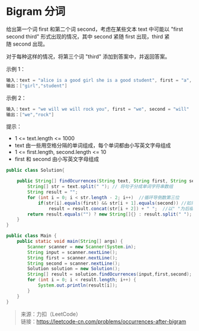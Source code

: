 # Bigram 分词

给出第一个词 first 和第二个词 second，考虑在某些文本 text 中可能以 "first second third" 形式出现的情况，其中 second 紧随 first 出现，third 紧随 second 出现。

对于每种这样的情况，将第三个词 "third" 添加到答案中，并返回答案。

示例 1：

```java
输入：text = "alice is a good girl she is a good student", first = "a", second = "good"
输出：["girl","student"]
```

示例 2：

```java
输入：text = "we will we will rock you", first = "we", second = "will"
输出：["we","rock"]
```

提示：

- 1 <= text.length <= 1000
- text 由一些用空格分隔的单词组成，每个单词都由小写英文字母组成
- 1 <= first.length, second.length <= 10
- first 和 second 由小写英文字母组成


```java
public class Solution{

    public String[] findOcurrences(String text, String first, String second) {
        String[] str = text.split(" "); // 将句子分成单词字符串数组
        String result = "";
        for (int i = 0; i < str.length - 2; i++)  //循环导倒数第三位
            if(str[i].equals(first) && str[i + 1].equals(second)) //如果匹配的话
                result = result.concat(str[i + 2]) + " ";  //以" "为后缀加到字符串rsult当中
        return result.equals("") ? new String[]{} : result.split(" ");  //判空并对整个字符串以" "分为字符串数组
    }
}

public class Main {
    public static void main(String[] args) {
        Scanner scanner = new Scanner(System.in);
        String input = scanner.nextLine();
        String first = scanner.nextLine();
        String second = scanner.nextLine();
        Solution solution = new Solution();
        String[] result = solution.findOcurrences(input,first,second);
        for (int i = 0; i < result.length; i++) {
            System.out.println(result[i]);
        }
    }
}
```

> 来源：力扣（LeetCode）</br>
> 链接：https://leetcode-cn.com/problems/occurrences-after-bigram
